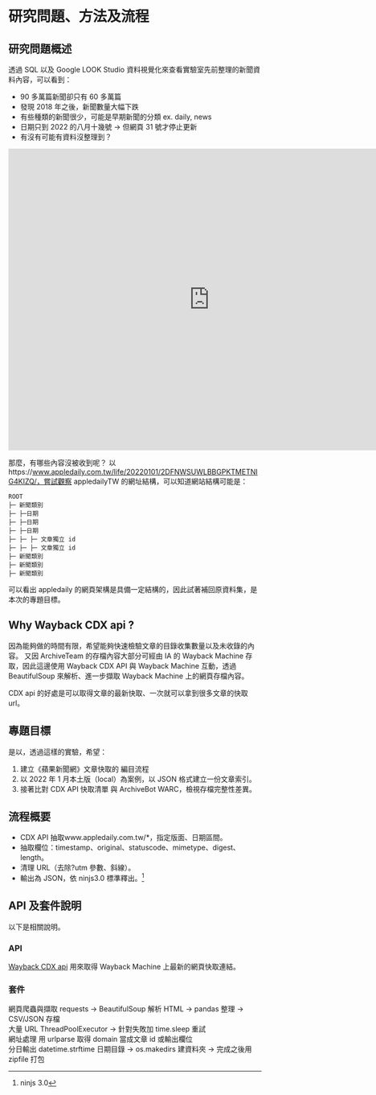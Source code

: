 # 研究問題、方法及流程

## 研究問題概述

透過 SQL 以及 Google LOOK Studio 資料視覺化來查看實驗室先前整理的新聞資料內容，可以看到：

- 90 多萬篇新聞卻只有 60 多萬篇
- 發現 2018 年之後，新聞數量大幅下跌
- 有些種類的新聞很少，可能是早期新聞的分類 ex. daily, news
- 日期只到 2022 的八月十幾號 -> 但網頁 31 號才停止更新
- 有沒有可能有資料沒整理到？

<iframe width="800" height="600" src="https://lookerstudio.google.com/embed/reporting/892b2c90-c9a4-4488-a6f7-559739d5a64c/page/crMUF" frameborder="0" style="border:0" allowfullscreen sandbox="allow-storage-access-by-user-activation allow-scripts allow-same-origin allow-popups allow-popups-to-escape-sandbox"></iframe>

那麼，有哪些內容沒被收到呢？
以https://www.appledaily.com.tw/life/20220101/2DFNWSUWLBBGPKTMETNIG4KIZQ/，嘗試觀察 appledailyTW 的網址結構，可以知道網站結構可能是：

```
ROOT
├─ 新聞類別
├─ ├─日期
├─ ├─日期
├─ ├─日期
├─ ├─ ├─ 文章獨立 id
├─ ├─ ├─ 文章獨立 id
├─ 新聞類別
├─ 新聞類別
├─ 新聞類別
```

可以看出 appledaily 的網頁架構是具備一定結構的，因此試著補回原資料集，是本次的專題目標。

## Why Wayback CDX api ?

因為能夠做的時間有限，希望能夠快速檢驗文章的目錄收集數量以及未收錄的內容。
又因 ArchiveTeam 的存檔內容大部分可經由 IA 的 Wayback Machine 存取，因此這邊使用 Wayback CDX API 與 Wayback Machine 互動，透過 BeautifulSoup 來解析、進一步擷取 Wayback Machine 上的網頁存檔內容。

CDX api 的好處是可以取得文章的最新快取、一次就可以拿到很多文章的快取 url。

## 專題目標

是以，透過這樣的實驗，希望：

1. 建立《蘋果新聞網》文章快取的 編目流程
2. 以 2022 年 1 月本土版（local）為案例，以 JSON 格式建立一份文章索引。
3. 接著比對 CDX API 快取清單 與 ArchiveBot WARC，檢視存檔完整性差異。

## 流程概要

- CDX API 抽取www.appledaily.com.tw/*，指定版面、日期區間。
- 抽取欄位：timestamp、original、statuscode、mimetype、digest、length。
- 清理 URL（去除?utm 參數、斜線）。
- 輸出為 JSON，依 ninjs3.0 標準釋出。[^1]

[^1]: ninjs 3.0

## API 及套件說明

以下是相關說明。

### API

[Wayback CDX api](https://github.com/internetarchive/wayback/tree/master/wayback-cdx-server)
用來取得 Wayback Machine 上最新的網頁快取連結。

### 套件

網頁爬蟲與擷取 requests → BeautifulSoup 解析 HTML → pandas 整理 → CSV/JSON 存檔 <br>
大量 URL ThreadPoolExecutor → 針對失敗加 time.sleep 重試 <br>
網址處理 用 urlparse 取得 domain 當成文章 id 或輸出欄位 <br>
分日輸出 datetime.strftime 日期目錄 → os.makedirs 建資料夾 → 完成之後用 zipfile 打包

